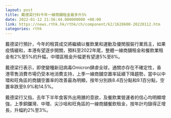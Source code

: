 ```yaml
---
layout: post
title: 戴德梁行料今年一線商舖租金最多升5%
date: 2022-01-12 21:56:44.000000000 +08:00
link: https://news.rthk.hk/rthk/ch/component/k2/1628600-20220112.htm
categories: rthk
---
```


戴德梁行預計，今年的租賃成交將繼續以餐飲業和運動及優閒服裝行業爲主，如果疫情緩和，本港有望逐步開關，預料至2022年尾，整體一線商舖租金和餐飲業租金有2%至5%的升幅，中環區租金升幅更有望達5%至8%。

戴德梁行表示，即使變種新冠病毒Omicron肆虐全球，通關亦存在不確定性，香港零售消費市場仍受本地消費支持，上季一線商舖空置率延續下降趨勢，當中以中環和旺角區的商舖空置率的改善最為明顯，按年分別跌8.4百分點和9.1百分點，空置率跌至9.9%和14.5%。

戴德梁行又指，去年下半年食客外出用膳的意欲，及餐飲業營運者的信心均明顯增強，上季銅鑼灣、中環、尖沙咀和旺角區的一線商舖餐飲租金，按年計均錄得正增長，升幅約2%至3%。
